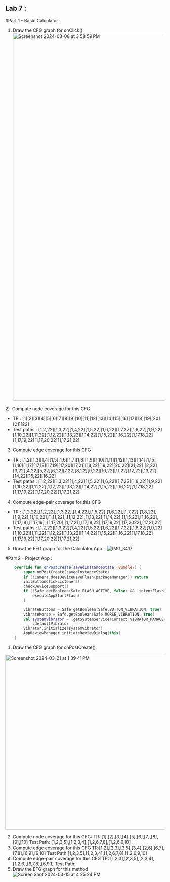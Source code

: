 ## Lab 7 :
#Part 1 - Basic Calculator : 
1) Draw the CFG graph for onClick()<img width="1161" alt="Screenshot 2024-03-08 at 3 58 59 PM" src="https://github.com/SOEN345-WINTER2024/cfg-graph-lab-eo2000/assets/116772744/b6b0dc30-4eff-4f4a-afd2-de99e48ed5c2">

2)  Compute node coverage for this CFG
- TR : [1][2][3][4][5][6][7][8][9][10][11][12][13][14][15][16][17][18][19][20][21][22]
- Test paths : [1,2,22][1,3,22][1,4,22][1,5,22][1,6,22][1,7,22][1,8,22][1,9,22][1,10,22][1,11,22][1,12,22][1,13,22][1,14,22][1,15,22][1,16,22][1,17,18,22][1,17,19,22][1,17,20,22][1,17,21,22]

3) Compute edge coverage for this CFG
- TR : [1,2][1,3][1,4][1,5][1,6][1,7][1,8][1,9][1,10][1,11][1,12][1,13][1,14][1,15][1,16][1,17][17,18][17,19][17,20][17,21][18,22][19,22][20,22][21,22]
[2,22][3,22][4,22][5,22][6,22][7,22][8,22][9,22][10,22][11,22][12,22][13,22][14,22][15,22][16,22]
- Test paths : [1,2,22][1,3,22][1,4,22][1,5,22][1,6,22][1,7,22][1,8,22][1,9,22][1,10,22][1,11,22][1,12,22][1,13,22][1,14,22][1,15,22][1,16,22][1,17,18,22][1,17,19,22][1,17,20,22][1,17,21,22]

4) Compute edge-pair coverage for this CFG
- TR : [1,2,22],[1,2,22],[1,3,22],[1,4,22],[1,5,22],[1,6,22],[1,7,22],[1,8,22],[1,9,22],[1,10,22],[1,11,22],,[1,12,22],[1,13,22],[1,14,22],[1,15,22],[1,16,22],[1,17,18],[1,17,19], [1,17,20],[1,17,21],[17,18,22],[17,19,22],[17,2022],[17,21,22]
- Test paths : [1,2,22][1,3,22][1,4,22][1,5,22][1,6,22][1,7,22][1,8,22][1,9,22][1,10,22][1,11,22][1,12,22][1,13,22][1,14,22][1,15,22][1,16,22][1,17,18,22][1,17,19,22][1,17,20,22][1,17,21,22]

5) Draw the EFG graph for the Calculator App
   ![IMG_3417](https://github.com/SOEN345-WINTER2024/cfg-graph-lab-eo2000/assets/116772744/c312c31e-5de3-4ad0-9897-2920376c0760)


#Part 2 - Project App :
```Kotlin
    override fun onPostCreate(savedInstanceState: Bundle?) {
        super.onPostCreate(savedInstanceState)
        if (!Camera.doesDeviceHaveFlash(packageManager)) return
        initButtonClickListeners()
        checkDeviceSupport()
        if (!Safe.getBoolean(Safe.FLASH_ACTIVE, false) && !intentFlash) {
            executeAppStartFlash()
        }

        vibrateButtons = Safe.getBoolean(Safe.BUTTON_VIBRATION, true)
        vibrateMorse = Safe.getBoolean(Safe.MORSE_VIBRATION, true)
        val systemVibrator = (getSystemService(Context.VIBRATOR_MANAGER_SERVICE) as VibratorManager)
            .defaultVibrator
        Vibrator.initialize(systemVibrator)
        AppReviewManager.initiateReviewDialog(this)
    }
```

1) Draw the CFG graph for onPostCreate()
<img width="553" alt="Screenshot 2024-03-21 at 1 39 41 PM" src="https://github.com/SOEN345-WINTER2024/cfg-graph-lab-L3CH3R0/assets/91989855/a3b32bf8-2b90-4ab8-af9e-5f0bf0613b2e">

2) Compute node coverage for this CFG:
   TR: [1],[2],[3],[4],[5],[6],[7],[8],[9],[10]
   Test Path: [1,2,3,5],[1,2,3,4],[1,2,6,7,8],[1,2,6,9,10]
4) Compute edge coverage for this CFG
   TR:[1,2],[2,3],[3,5],[3,4],[2,6],[6,7],[7,8],[6,9],[9,10]
   Test Path:[1,2,3,5],[1,2,3,4],[1,2,6,7,8],[1,2,6,9,10]
5) Compute edge-pair coverage for this CFG
   TR: [1,2,3],[2,3,5],[2,3,4],[1,2,6],[6,7,8],[6,9,1]
   Test Path:
6) Draw the EFG graph for this method
![Screen Shot 2024-03-15 at 4 25 24 PM](https://github.com/SOEN345-WINTER2024/cfg-graph-lab-L3CH3R0/assets/91989855/c40e43d5-6346-44ad-afb2-30154f1e561e)
